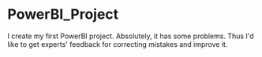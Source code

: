 # PowerBI_Project
I create my first PowerBI project. Absolutely, it has some problems. Thus I'd like to get experts' feedback for correcting mistakes and improve it.
